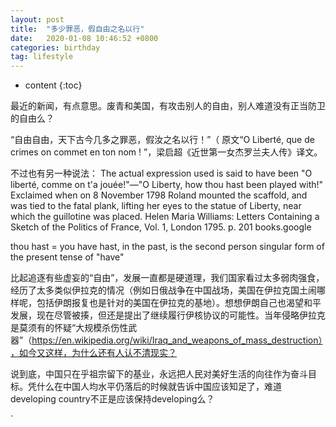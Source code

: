 ```yaml
---
layout: post
title:  "多少罪恶，假自由之名以行"
date:   2020-01-08 10:46:52 +0800
categories: birthday
tag: lifestyle
---
```


* content
{:toc}

最近的新闻，有点意思。废青和美国，有攻击别人的自由，别人难道没有正当防卫的自由么？

“自由自由，天下古今几多之罪恶，假汝之名以行！”（ 原文“O Liberté, que de crimes on commet en ton nom ! ”，梁启超《近世第一女杰罗兰夫人传》译文。

不过也有另一种说法：
The actual expression used is said to have been "O liberté, comme on t'a jouée!"—"O Liberty, how thou hast been played with!" Exclaimed when on 8 November 1798 Roland mounted the scaffold, and was tied to the fatal plank, lifting her eyes to the statue of Liberty, near which the guillotine was placed. Helen Maria Williams: Letters Containing a Sketch of the Politics of France, Vol. 1, London 1795. p. 201 books.google

thou hast = you have
hast, in the past, is the second person singular form of the present tense of "have"

比起追逐有些虚妄的“自由”，发展一直都是硬道理，我们国家看过太多弱肉强食，经历了太多类似伊拉克的情况（例如日俄战争在中国战场，美国在伊拉克国土闹哪样呢，包括伊朗报复也是针对的美国在伊拉克的基地）。想想伊朗自己也渴望和平发展，现在尽管被揍，但还是提出了继续履行伊核协议的可能性。当年侵略伊拉克是莫须有的怀疑“大规模杀伤性武器”（https://en.wikipedia.org/wiki/Iraq_and_weapons_of_mass_destruction），如今又这样，为什么还有人认不清现实？

说到底，中国只在乎祖宗留下的基业，永远把人民对美好生活的向往作为奋斗目标。凭什么在中国人均水平仍落后的时候就告诉中国应该知足了，难道developing country不正是应该保持developing么？


[jekyll]:      http://jekyllrb.com
[jekyll-gh]:   https://github.com/jekyll/jekyll
[jekyll-help]: https://github.com/jekyll/jekyll-help
`
